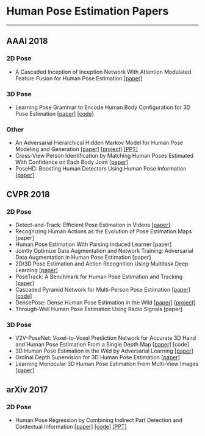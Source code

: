 # Human Pose Estimation Papers

----------

## AAAI 2018
### 2D Pose
- A Cascaded Inception of Inception Network With Attention Modulated Feature Fusion for Human Pose Estimation [[paper]](https://www.aaai.org/ocs/index.php/AAAI/AAAI18/paper/view/17206)

### 3D Pose
- Learning Pose Grammar to Encode Human Body Configuration for 3D Pose Estimation [[paper]](https://arxiv.org/abs/1710.06513) [[code]](https://bitbucket.org/merayxu/3dpose_grammar/src/master/)

### Other
- An Adversarial Hierarchical Hidden Markov Model for Human Pose Modeling and Generation [[paper]](http://homepages.rpi.edu/~zhaor/files/Zhao2018.pdf) [[project]](http://homepages.rpi.edu/~zhaor/publication/zhao2018/) [[PPT]](http://homepages.rpi.edu/~zhaor/files/Zhao2018_ppt.pdf)
- Cross-View Person Identification by Matching Human Poses Estimated With Confidence on Each Body Joint [[paper]](https://cse.sc.edu/~zheng37/documents/aaai18_cross_view.pdf)
- PoseHD: Boosting Human Detectors Using Human Pose Information [[paper]](http://xiuyuliang.cn/about/PoseHD.pdf)


## CVPR 2018
### 2D Pose
- Detect-and-Track: Efficient Pose Estimation in Videos [[paper]](https://arxiv.org/abs/1712.09184)
- Recognizing Human Actions as the Evolution of Pose Estimation Maps [paper]
- Human Pose Estimation With Parsing Induced Learner [paper]
- Jointly Optimize Data Augmentation and Network Training: Adversarial Data Augmentation in Human Pose Estimation [paper]
- 2D/3D Pose Estimation and Action Recognition Using Multitask Deep Learning [[paper]](https://arxiv.org/abs/1802.09232)
- PoseTrack: A Benchmark for Human Pose Estimation and Tracking [[paper]](https://arxiv.org/abs/1710.10000)
- Cascaded Pyramid Network for Multi-Person Pose Estimation [[paper]](https://arxiv.org/abs/1711.07319) [[code]](https://github.com/chenyilun95/tf-cpn)
- DensePose: Dense Human Pose Estimation in the Wild [[paper]](https://arxiv.org/abs/1802.00434) [[project]](http://densepose.org/)
- Through-Wall Human Pose Estimation Using Radio Signals [paper]

### 3D Pose
- V2V-PoseNet: Voxel-to-Voxel Prediction Network for Accurate 3D Hand and Human Pose Estimation From a Single Depth Map [[paper]](https://arxiv.org/abs/1711.07399) [code]
- 3D Human Pose Estimation in the Wild by Adversarial Learning [[paper]](https://arxiv.org/abs/1803.09722?context=cs)
- Ordinal Depth Supervision for 3D Human Pose Estimation [[paper]](https://arxiv.org/abs/1805.04095)
- Learning Monocular 3D Human Pose Estimation From Multi-View Images [[paper]](https://arxiv.org/abs/1803.04775)


## arXiv 2017
### 2D Pose
- Human Pose Regression by Combining Indirect Part Detection and Contextual Information [[paper]](https://arxiv.org/abs/1710.02322) [[code]](https://github.com/dluvizon/pose-regression) [[PPT]](http://perso-etis.ensea.fr/luvizon/pluxml/talk_GDR_Isis.pdf)
